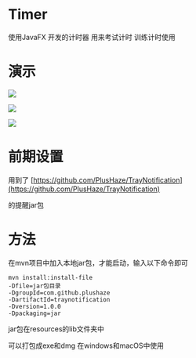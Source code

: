 # Timer
使用JavaFX 开发的计时器 用来考试计时 训练计时使用

# 演示
![](https://github.com/HarryBlackCatQAQ/Image/blob/main/timer_1.png)

![](https://github.com/HarryBlackCatQAQ/Image/blob/main/timer_2.png)

![](https://github.com/HarryBlackCatQAQ/Image/blob/main/timer_3.png)

# 前期设置
用到了 [https://github.com/PlusHaze/TrayNotification](https://github.com/PlusHaze/TrayNotification)

的提醒jar包

# 方法 #
在mvn项目中加入本地jar包，才能启动，输入以下命令即可

    mvn install:install-file
    -Dfile=jar包目录
    -DgroupId=com.github.plushaze
	-DartifactId=traynotification
    -Dversion=1.0.0
    -Dpackaging=jar

jar包在resources的lib文件夹中

可以打包成exe和dmg 在windows和macOS中使用